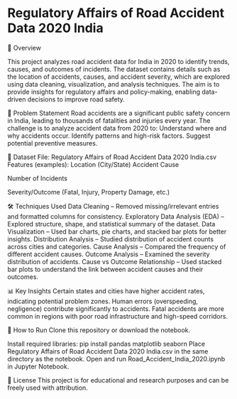 # Regulatory Affairs of Road Accident Data 2020 India
📌 Overview

This project analyzes road accident data for India in 2020 to identify trends, causes, and outcomes of incidents. The dataset contains details such as the location of accidents, causes, and accident severity, which are explored using data cleaning, visualization, and analysis techniques.
The aim is to provide insights for regulatory affairs and policy-making, enabling data-driven decisions to improve road safety.

🎯 Problem Statement
Road accidents are a significant public safety concern in India, leading to thousands of fatalities and injuries every year. The challenge is to analyze accident data from 2020 to:
Understand where and why accidents occur.
Identify patterns and high-risk factors.
Suggest potential preventive measures.

📂 Dataset
File: Regulatory Affairs of Road Accident Data 2020 India.csv
Features (examples):
Location (City/State)
Accident Cause

Number of Incidents

Severity/Outcome (Fatal, Injury, Property Damage, etc.)

🛠️ Techniques Used
Data Cleaning – Removed missing/irrelevant entries and formatted columns for consistency.
Exploratory Data Analysis (EDA) – Explored structure, shape, and statistical summary of the dataset.
Data Visualization – Used bar charts, pie charts, and stacked bar plots for better insights.
Distribution Analysis – Studied distribution of accident counts across cities and categories.
Cause Analysis – Compared the frequency of different accident causes.
Outcome Analysis – Examined the severity distribution of accidents.
Cause vs Outcome Relationship – Used stacked bar plots to understand the link between accident causes and their outcomes.

📊 Key Insights
Certain states and cities have higher accident rates, indicating potential problem zones.
Human errors (overspeeding, negligence) contribute significantly to accidents.
Fatal accidents are more common in regions with poor road infrastructure and high-speed corridors.

📌 How to Run
Clone this repository or download the notebook.

Install required libraries:
pip install pandas matplotlib seaborn
Place Regulatory Affairs of Road Accident Data 2020 India.csv in the same directory as the notebook.
Open and run Road_Accident_India_2020.ipynb in Jupyter Notebook.

📜 License
This project is for educational and research purposes and can be freely used with attribution.

